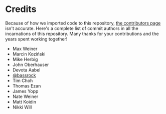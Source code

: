 # Credits

Because of how we imported code to this repository,
[the contributors page](https://github.com/Pocket/pocket-android/graphs/contributors) isn't accurate.
Here's a complete list of commit authors in all the incarnations of this repository.
Many thanks for your contributions and the years spent working together!
* Max Weiner
* Marcin Koziński
* Mike Herbig
* John Oberhauser
* Devota Aabel
* [@bassrock](https://github.com/bassrock)
* Tim Choh
* Thomas Ezan
* James Yopp
* Nate Weiner
* Matt Koidin
* Nikki Will
